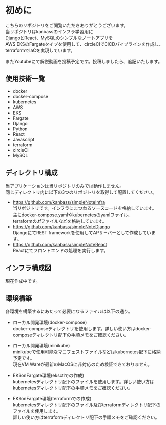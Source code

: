 # 初めに
こちらのリポジトリをご閲覧いただきありがとうございます。  
当リポジトリはkanbassのインフラ学習用に  
DjangoとReact、MySQLのシンプルなノートアプリを  
AWS EKSのFargateタイプを使用して、circleCIでCICDパイプラインを作成し、  
terraformでIaCを実現しています。  

またYoutubeにて解説動画を投稿予定です。投稿しましたら、追記いたします。

## 使用技術一覧
* docker
* docker-compose
* kubernetes
* AWS
* EKS
* Fargate
* Django
* Python
* React
* Javascript
* terraform
* circleCI
* MySQL

## ディレクトリ構成
当アプリケーションは当リポジトリのみでは動作しません。  
同じディレクトリ内に以下の3つのリポジトリを取得して配置してください。  
* https://github.com/kanbass/simpleNoteInfra  
当リポジトリです。インフラにまつわるソースコードを格納しています。  
主にdocker-compose.yamlやkubernetesのyamlファイル、  
terraformの.tfファイルなどを格納しています。
* https://github.com/kanbass/simpleNoteDjango  
DjangoにてREST frameworkを使用してAPサーバーとして作成しています。
* https://github.com/kanbass/simpleNoteReact  
Reactにてフロントエンドの処理を実行します。  

## インフラ構成図

現在作成中です。  


## 環境構築
各環境を構築するにあたって必要になるファイルは以下の通り。  
* ローカル開発環境(docker-compose)  
docker-composeディレクトリを使用します。詳しい使い方はdocker-composeディレクトリ配下の手順メモをご確認ください。  

* ローカル開発環境(minikube)  
minikubeで使用可能なマニフェストファイルなどはkubernetes配下に格納予定です。  
現在VM Wareが最新のMacOSに非対応のため検証できておりません。  

* EKSonFargate環境(eksctlでの作成)  
kubernetesディレクトリ配下のファイルを使用します。詳しい使い方はkubernetesディレクトリ配下の手順メモをご確認ください。  

* EKSonFargate環境(terraformでの作成)  
kubernetesディレクトリ配下のファイル及びterraformディレクトリ配下のファイルを使用します。  
詳しい使い方はterraformディレクトリ配下の手順メモをご確認ください。  
